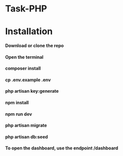 # Task-PHP
<h1>Installation</h1>
<h4>Download or clone the repo</h4>
<h4>Open the terminal</h4>
<h4>composer install</h4>
<h4>cp .env.example .env</h4>
<h4>php artisan key:generate</h4>
<h4>npm install</h4>
<h4>npm run dev</h4>
<h4>php artisan migrate</h4>
<h4>php artisan db:seed</h4>
<h4>To open the dashboard, use the endpoint /dashboard</h4>
